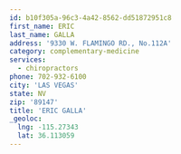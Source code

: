 ```yaml
---
id: b10f305a-96c3-4a42-8562-dd51872951c8
first_name: ERIC
last_name: GALLA
address: '9330 W. FLAMINGO RD., No.112A'
category: complementary-medicine
services:
  - chiropractors
phone: 702-932-6100
city: 'LAS VEGAS'
state: NV
zip: '89147'
title: 'ERIC GALLA'
_geoloc:
  lng: -115.27343
  lat: 36.113059
---
```


